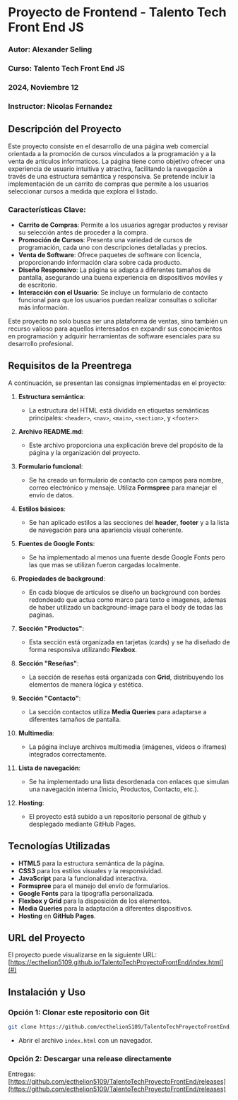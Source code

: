 # Proyecto de Frontend - Talento Tech Front End JS

### Autor: Alexander Seling
### Curso: Talento Tech Front End JS
### 2024, Noviembre 12
### Instructor: Nicolas Fernandez

## Descripción del Proyecto

Este proyecto consiste en el desarrollo de una página web comercial orientada a la promoción de cursos vinculados a la programación y a la venta de articulos informaticos. La página tiene como objetivo ofrecer una experiencia de usuario intuitiva y atractiva, facilitando la navegación a través de una estructura semántica y responsiva. Se pretende incluir la implementación de un carrito de compras que permite a los usuarios seleccionar cursos a medida que explora el listado.

### Características Clave:
- **Carrito de Compras**: Permite a los usuarios agregar productos y revisar su selección antes de proceder a la compra.
- **Promoción de Cursos**: Presenta una variedad de cursos de programación, cada uno con descripciones detalladas y precios.
- **Venta de Software**: Ofrece paquetes de software con licencia, proporcionando información clara sobre cada producto.
- **Diseño Responsivo**: La página se adapta a diferentes tamaños de pantalla, asegurando una buena experiencia en dispositivos móviles y de escritorio.
- **Interacción con el Usuario**: Se incluye un formulario de contacto funcional para que los usuarios puedan realizar consultas o solicitar más información.

Este proyecto no solo busca ser una plataforma de ventas, sino también un recurso valioso para aquellos interesados en expandir sus conocimientos en programación y adquirir herramientas de software esenciales para su desarrollo profesional.


## Requisitos de la Preentrega

A continuación, se presentan las consignas implementadas en el proyecto:

1. **Estructura semántica**: 
   - La estructura del HTML está dividida en etiquetas semánticas principales: `<header>`, `<nav>`, `<main>`, `<section>`, y `<footer>`.

2. **Archivo README.md**: 
   - Este archivo proporciona una explicación breve del propósito de la página y la organización del proyecto.

3. **Formulario funcional**:
   - Se ha creado un formulario de contacto con campos para nombre, correo electrónico y mensaje. Utiliza **Formspree** para manejar el envío de datos.

4. **Estilos básicos**:
   - Se han aplicado estilos a las secciones del **header**, **footer** y a la lista de navegación para una apariencia visual coherente.

5. **Fuentes de Google Fonts**:
   - Se ha implementado al menos una fuente desde Google Fonts pero las que mas se utilizan fueron cargadas localmente.

6. **Propiedades de background**:
   - En cada bloque de articulos se diseño un background con bordes redondeado que actua como marco para texto e imagenes, ademas de haber utilizado un background-image para el body de todas las paginas.

7. **Sección "Productos"**:
   - Esta sección está organizada en tarjetas (cards) y se ha diseñado de forma responsiva utilizando **Flexbox**.

8. **Sección "Reseñas"**:
   - La sección de reseñas está organizada con **Grid**, distribuyendo los elementos de manera lógica y estética.

9. **Sección "Contacto"**:
   - La sección contactos utiliza **Media Queries** para adaptarse a diferentes tamaños de pantalla.

10. **Multimedia**:
    - La página incluye archivos multimedia (imágenes, videos o iframes) integrados correctamente.

11. **Lista de navegación**:
    - Se ha implementado una lista desordenada con enlaces que simulan una navegación interna (Inicio, Productos, Contacto, etc.).

12. **Hosting**:
    - El proyecto está subido a un repositorio personal de github y desplegado mediante GitHub Pages.

## Tecnologías Utilizadas

- **HTML5** para la estructura semántica de la página.
- **CSS3** para los estilos visuales y la responsividad.
- **JavaScript** para la funcionalidad interactiva.
- **Formspree** para el manejo del envío de formularios.
- **Google Fonts** para la tipografía personalizada.
- **Flexbox y Grid** para la disposición de los elementos.
- **Media Queries** para la adaptación a diferentes dispositivos.
- **Hosting** en **GitHub Pages**.

## URL del Proyecto

El proyecto puede visualizarse en la siguiente URL: [https://ecthelion5109.github.io/TalentoTechProyectoFrontEnd/index.html](#) 

## Instalación y Uso

### Opción 1: Clonar este repositorio con Git
```bash
git clone https://github.com/ecthelion5109/TalentoTechProyectoFrontEnd.git
```
- Abrir el archivo `index.html` con un navegador.

### Opción 2: Descargar una release directamente
Entregas: [https://github.com/ecthelion5109/TalentoTechProyectoFrontEnd/releases](https://github.com/ecthelion5109/TalentoTechProyectoFrontEnd/releases)
